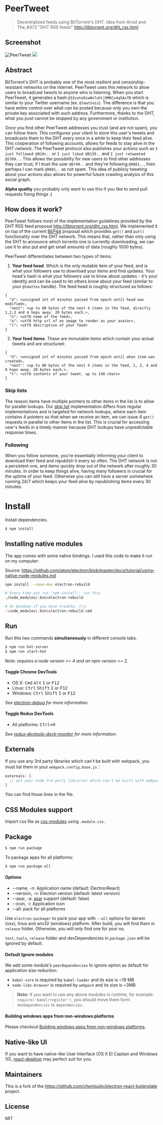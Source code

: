 # PeerTweet

> Decentralized feeds using BitTorrent's DHT. Idea from Arvid and The_8472 "DHT RSS feeds" http://libtorrent.org/dht_rss.html

## Screenshot

![PeerTweet](http://i.imgur.com/Kow6cVH.png)
![](http://i.imgur.com/afsdsXp.png)

## Abstract

BitTorrent's DHT is probably one of the most resilient and censorship-resistant networks on the internet. PeerTweet uses this network to allow users to broadcast *tweets* to anyone who is listening. When you start PeerTweet, it generates a hash `@33cwte8iwWn7uhtj9MKCs4q5Ax7B` which is similar to your Twitter username (ex. `@lmatteis`). The difference is that you have entire control over what can be posted because only you own the private key associated with such address. Furthermore, thanks to the DHT, what you post cannot be stopped by any government or institution.

Once you find other PeerTweet addresses you trust (and are not spam), you can follow them. This configures your client to store this user's tweets and broadcasts them to the DHT every once in a while to keep their feed alive. This cooperation of following accounts, allows for feeds to stay alive in the DHT network. The PeerTweet protocol also publishes your actions such as `I just followed @919c..` or `I just liked @9139..` and `I just retweeted @5789..`. This allows the possibility for new users to find other addresses they can trust; if I trust the user `@6749..` and they're following `@9801..`, then perhaps I can mark `@9801..` as not spam. This idea of publicly tweeting about your actions also allows for powerful future crawling analysis of this social graph.

<!-- In terms of storing tweets on the network, things are implemented similarly to this proposal: http://libtorrent.org/dht_rss.html - Each tweet is an immutable object which is `put()` on the network and contains an important `next` property which a list of exactly 3 hashes and allows for the implementation of a Skip list. These 3 hashes are the hashes of the item 1, 2 and 4 hops away. This allows for parallel `get()` requests when iterating over someones feed. The head is the only mutable object of the feed and contains information such as the user's name, a little description and an HTTP url to their avatar. -->

**Alpha quality** you probably only want to use this if you like to send pull requests fixing things :)



## How does it work?

PeerTweet follows most of the implementation guidelines provided by the DHT RSS feed proposal http://libtorrent.org/dht_rss.html. We implemented it on top of the current [BEP44](http://bittorrent.org/beps/bep_0044.html) proposal which provides `get()` and `put()` functionality over the DHT network. This means that, rather than only using the DHT to announce which torrents one is currently downloading, we can use it to also put and get small amounts of data (roughly 1000 bytes).

PeerTweet differentiates between two types of items:

1. **Your feed head**. Which is the only mutable item of your feed, and is what your followers use to download your items and find updates. Your head's hash is what your followers use to know about updates - it's your identity and can be used to let others know about your feed (similar to your `@lmattes` handle). The feed head is roughly structured as follows:

  ```
  {
    "d": <unsigned int of minutes passed from epoch until head was modified>,
    "next": <up to 80 bytes of the next 4 items in the feed, directly 1,2,3 and 4 hops away. 20 bytes each.>,
    "n": <utf8 name of the feed>,
    "a": <utf8 http url of an image to render as your avatar>,
    "i": <utf8 description of your feed>
  }
  ```

2. **Your feed items**. These are immutable items which contain your actual tweets and are structured:

  ```
  {
    "d": <unsigned int of minutes passed from epoch until when item was created>,
    "next": <up to 80 bytes of the next 4 items in the feed, 1, 2, 4 and 8 hops away. 20 bytes each.>,
    "t": <utf8 contents of your tweet. up to 140 chars>
  }
  ```

### Skip lists

The reason items have multiple pointers to other items in the list is to allow for parallel lookups. Our [skip list](https://en.wikipedia.org/wiki/Skip_list) implementation differs from regular implementations and is targeted for network lookups, where each item contains 4 pointers so that when we receive an item, we can issue 4 `get()` requests in parallel to other items in the list. This is crucial for accessing user's feeds in a timely manner because DHT lookups have unpredictable response times.


### Following

When you follow someone, you're essentially informing your client to download their feed and republish it every so often. The DHT network is not a persistent one, and items quickly drop out of the network after roughly 30 minutes. In order to keep things alive, having many followers is crucial for the uptime of your feed. Otherwise you can still have a server somewhere running 24/7 which keeps your feed alive by republishing items every 30 minutes.


# Install

Install dependencies.

```bash
$ npm install
```

## Installing native modules

The app comes with some native bindings. I used this code to make it run on my computer:

Source: https://github.com/atom/electron/blob/master/docs/tutorial/using-native-node-modules.md

```bash
npm install --save-dev electron-rebuild

# Every time you run "npm install", run this
./node_modules/.bin/electron-rebuild

# On Windows if you have trouble, try:
.\node_modules\.bin\electron-rebuild.cmd
```


## Run

Run this two commands __simultaneously__ in different console tabs.

```bash
$ npm run hot-server
$ npm run start-hot
```

*Note: requires a node version >= 4 and an npm version >= 2.*

#### Toggle Chrome DevTools

- OS X: <kbd>Cmd</kbd> <kbd>Alt</kbd> <kbd>I</kbd> or <kbd>F12</kbd>
- Linux: <kbd>Ctrl</kbd> <kbd>Shift</kbd> <kbd>I</kbd> or <kbd>F12</kbd>
- Windows: <kbd>Ctrl</kbd> <kbd>Shift</kbd> <kbd>I</kbd> or <kbd>F12</kbd>

*See [electron-debug](https://github.com/sindresorhus/electron-debug) for more information.*

#### Toggle Redux DevTools

- All platforms: <kbd>Ctrl+H</kbd>

*See [redux-devtools-dock-monitor](https://github.com/gaearon/redux-devtools-dock-monitor) for more information.*


## Externals

If you use any 3rd party libraries which can't be built with webpack, you must list them in your `webpack.config.base.js`：

```javascript
externals: [
  // put your node 3rd party libraries which can't be built with webpack here (mysql, mongodb, and so on..)
]
```

You can find those lines in the file.


## CSS Modules support

Import css file as [css-modules](https://github.com/css-modules/css-modules) using `.module.css`.


## Package

```bash
$ npm run package
```

To package apps for all platforms:

```bash
$ npm run package-all
```

#### Options

- --name, -n: Application name (default: ElectronReact)
- --version, -v: Electron version (default: latest version)
- --asar, -a: [asar](https://github.com/atom/asar) support (default: false)
- --icon, -i: Application icon
- --all: pack for all platforms

Use `electron-packager` to pack your app with `--all` options for darwin (osx), linux and win32 (windows) platform. After build, you will find them in `release` folder. Otherwise, you will only find one for your os.

`test`, `tools`, `release` folder and devDependencies in `package.json` will be ignored by default.

#### Default Ignore modules

We add some module's `peerDependencies` to ignore option as default for application size reduction.

- `babel-core` is required by `babel-loader` and its size is ~19 MB
- `node-libs-browser` is required by `webpack` and its size is ~3MB.

> **Note:** If you want to use any above modules in runtime, for example: `require('babel/register')`, you should move them form `devDependencies` to `dependencies`.

#### Building windows apps from non-windows platforms

Please checkout [Building windows apps from non-windows platforms](https://github.com/maxogden/electron-packager#building-windows-apps-from-non-windows-platforms).


## Native-like UI

If you want to have native-like User Interface (OS X El Capitan and Windows 10), [react-desktop](https://github.com/gabrielbull/react-desktop) may perfect suit for you.


## Maintainers

This is a fork of the https://github.com/chentsulin/electron-react-boilerplate project.

## License
MIT
